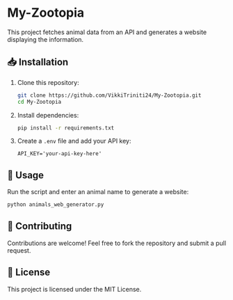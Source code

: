 # My-Zootopia

This project fetches animal data from an API and generates a website displaying the information.

## 📥 Installation

1. Clone this repository:
   ```bash
   git clone https://github.com/VikkiTriniti24/My-Zootopia.git
   cd My-Zootopia
   ```

2. Install dependencies:
   ```bash
   pip install -r requirements.txt
   ```

3. Create a `.env` file and add your API key:
   ```
   API_KEY='your-api-key-here'
   ```

## 🚀 Usage

Run the script and enter an animal name to generate a website:
```bash
python animals_web_generator.py
```

## 🤝 Contributing

Contributions are welcome! Feel free to fork the repository and submit a pull request.

## 📜 License

This project is licensed under the MIT License.
